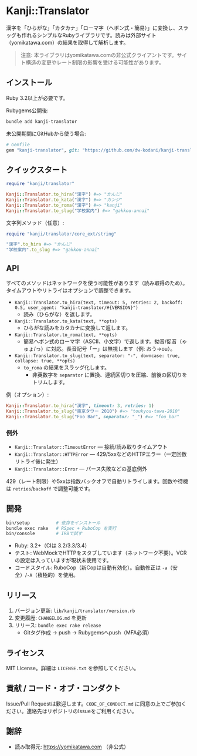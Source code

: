 # Kanji::Translator

漢字を「ひらがな」「カタカナ」「ローマ字（ヘボン式・簡易）」に変換し、スラッグも作れるシンプルなRubyライブラリです。読みは外部サイト（yomikatawa.com）の結果を取得して解析します。

> 注意: 本ライブラリはyomikatawa.comの非公式クライアントです。サイト構造の変更やレート制限の影響を受ける可能性があります。

## インストール

Ruby 3.2以上が必要です。

Rubygems公開後:

```bash
bundle add kanji-translator
```

未公開期間にGitHubから使う場合:

```ruby
# Gemfile
gem "kanji-translator", git: "https://github.com/dw-kodani/kanji-translator"
```

## クイックスタート

```ruby
require "kanji/translator"

Kanji::Translator.to_hira("漢字") #=> "かんじ"
Kanji::Translator.to_kata("漢字") #=> "カンジ"
Kanji::Translator.to_roma("漢字") #=> "kanji"
Kanji::Translator.to_slug("学校案内") #=> "gakkou-annai"
```

文字列メソッド（任意）:

```ruby
require "kanji/translator/core_ext/string"

"漢字".to_hira #=> "かんじ"
"学校案内".to_slug #=> "gakkou-annai"
```

## API

すべてのメソッドはネットワークを使う可能性があります（読み取得のため）。タイムアウトやリトライはオプションで調整できます。

- `Kanji::Translator.to_hira(text, timeout: 5, retries: 2, backoff: 0.5, user_agent: "kanji-translator/#{VERSION}")`
  - 読み（ひらがな）を返します。
- `Kanji::Translator.to_kata(text, **opts)`
  - ひらがな読みをカタカナに変換して返します。
- `Kanji::Translator.to_roma(text, **opts)`
  - 簡易ヘボン式のローマ字（ASCII、小文字）で返します。拗音/促音（ゃゅょ/っ）に対応。長音記号「ー」は無視します（例: おう→ou）。
- `Kanji::Translator.to_slug(text, separator: "-", downcase: true, collapse: true, **opts)`
  - `to_roma` の結果をスラッグ化します。
    - 非英数字を `separator` に置換、連続区切りを圧縮、前後の区切りをトリムします。

例（オプション）:

```ruby
Kanji::Translator.to_hira("漢字", timeout: 3, retries: 1)
Kanji::Translator.to_slug("東京タワー 2010") #=> "toukyou-tawa-2010"
Kanji::Translator.to_slug("Foo Bar", separator: "_") #=> "foo_bar"
```

### 例外

- `Kanji::Translator::TimeoutError` — 接続/読み取りタイムアウト
- `Kanji::Translator::HTTPError` — 429/5xxなどのHTTPエラー（一定回数リトライ後に発生）
- `Kanji::Translator::Error` — パース失敗などの基底例外

429（レート制限）や5xxは指数バックオフで自動リトライします。回数や待機は `retries`/`backoff` で調整可能です。

## 開発

```bash
bin/setup          # 依存をインストール
bundle exec rake   # RSpec + RuboCop を実行
bin/console        # IRBで試す
```

- Ruby: 3.2+（CIは 3.2/3.3/3.4）
- テスト: WebMockでHTTPをスタブしています（ネットワーク不要）。VCRの設定は入っていますが現状未使用です。
- コードスタイル: RuboCop（新Copは自動有効化）。自動修正は `-a`（安全）/`-A`（積極的）を使用。

## リリース

1. バージョン更新: `lib/kanji/translator/version.rb`
2. 変更履歴: `CHANGELOG.md` を更新
3. リリース: `bundle exec rake release`
   - Gitタグ作成 → push → Rubygemsへpush（MFA必須）

## ライセンス

MIT License。詳細は `LICENSE.txt` を参照してください。

## 貢献 / コード・オブ・コンダクト

Issue/Pull Requestは歓迎します。`CODE_OF_CONDUCT.md` に同意の上でご参加ください。連絡先はリポジトリのIssueをご利用ください。

## 謝辞

- 読み取得元: https://yomikatawa.com （非公式）
